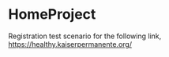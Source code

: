 # HomeProject
Registration test scenario for the following link, https://healthy.kaiserpermanente.org/
